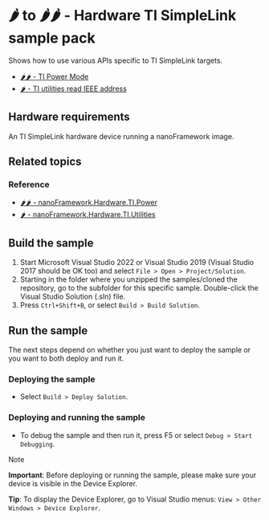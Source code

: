 # 🌶️ to 🌶️🌶️ - Hardware TI SimpleLink sample pack

Shows how to use various APIs specific to TI SimpleLink targets.

- [🌶️🌶️ - TI Power Mode](./TI.PowerMode)
- [🌶️ - TI utilities read IEEE address](./TI.Utilities)

## Hardware requirements

An TI SimpleLink hardware device running a nanoFramework image.

## Related topics

### Reference

- [🌶️🌶️ - nanoFramework.Hardware.TI.Power](http://docs.nanoframework.net/api/nanoFramework.Hardware.TI.Power.html)
- [🌶️ - nanoFramework.Hardware.TI.Utilities](http://docs.nanoframework.net/api/nanoFramework.Hardware.TI.Utilities.html)

## Build the sample

1. Start Microsoft Visual Studio 2022 or Visual Studio 2019 (Visual Studio 2017 should be OK too) and select `File > Open > Project/Solution`.
1. Starting in the folder where you unzipped the samples/cloned the repository, go to the subfolder for this specific sample. Double-click the Visual Studio Solution (.sln) file.
1. Press `Ctrl+Shift+B`, or select `Build > Build Solution`.

## Run the sample

The next steps depend on whether you just want to deploy the sample or you want to both deploy and run it.

### Deploying the sample

- Select `Build > Deploy Solution`.

### Deploying and running the sample

- To debug the sample and then run it, press F5 or select `Debug > Start Debugging`.

> [!NOTE]
>
> **Important**: Before deploying or running the sample, please make sure your device is visible in the Device Explorer.
>
> **Tip**: To display the Device Explorer, go to Visual Studio menus: `View > Other Windows > Device Explorer`.
